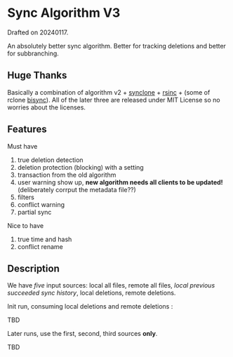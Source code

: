 # Sync Algorithm V3

Drafted on 20240117.

An absolutely better sync algorithm. Better for tracking deletions and better for subbranching.

## Huge Thanks

Basically a combination of algorithm v2 + [synclone](https://github.com/Jwink3101/syncrclone) + [rsinc](https://github.com/ConorWilliams/rsinc) + (some of rclone [bisync](https://rclone.org/bisync/)). All of the later three are released under MIT License so no worries about the licenses.

## Features

Must have

1. true deletion detection
2. deletion protection (blocking) with a setting
3. transaction from the old algorithm
4. user warning show up, **new algorithm needs all clients to be updated!** (deliberately corrput the metadata file??)
5. filters
6. conflict warning
7. partial sync

Nice to have

1. true time and hash
2. conflict rename

## Description

We have _five_ input sources: local all files, remote all files, _local previous succeeded sync history_, local deletions, remote deletions.

Init run, consuming local deletions and remote deletions :

TBD

Later runs, use the first, second, third sources **only**.

TBD
